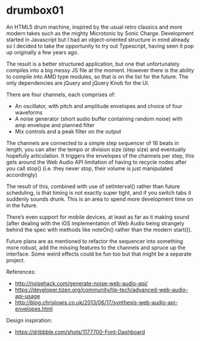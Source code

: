 # drumbox01

An HTML5 drum machine, inspired by the usual retro classics and more modern takes such as the mighty Microtonic by Sonic Charge. Development started in Javascript but I had an object-oriented structure in mind already so I decided to take the opportunity to try out Typescript, having seen it pop up originally a few years ago.

The result is a better structured application, but one that unfortunately compiles into a big messy JS file at the moment. However there is the ability to compile into AMD type modules, so that is on the list for the future. The only dependencies are jQuery and jQuery Knob for the UI.

There are four channels, each comprises of:

*  An oscillator, with pitch and amplitude envelopes and choice of four waveforms
*  A noise generator (short audio buffer containing random noise) with amp envelope and planned filter
*  Mix controls and a peak filter on the output

The channels are connected to a simple step sequencer of 16 beats in length, you can alter the tempo or division size (step size) and eventually hopefully articulation. It triggers the envelopes of the channels per step, this gets around the Web Audio API limitation of having to recycle nodes after you call stop() (i.e. they never stop, their volume is just manipulated accordingly).

The result of this, combined with use of setInterval() rather than future scheduling, is that timing is not exactly super tight, and if you switch tabs it suddenly sounds drunk. This is an area to spend more development time on in the future.

There’s even support for mobile devices, at least as far as it making sound (after dealing with the iOS implementation of Web Audio being strangely behind the spec with methods like noteOn() rather than the modern start()).

Future plans are as mentioned to refactor the sequencer into something more robust, add the missing features to the channels and spruce up the interface. Some weird effects could be fun too but that might be a separate project.

References:
*  http://noisehack.com/generate-noise-web-audio-api/
*  https://developer.tizen.org/community/tip-tech/advanced-web-audio-api-usage
*  http://blog.chrislowis.co.uk/2013/06/17/synthesis-web-audio-api-envelopes.html

Design inspiration:
*  https://dribbble.com/shots/1177700-Font-Dashboard
